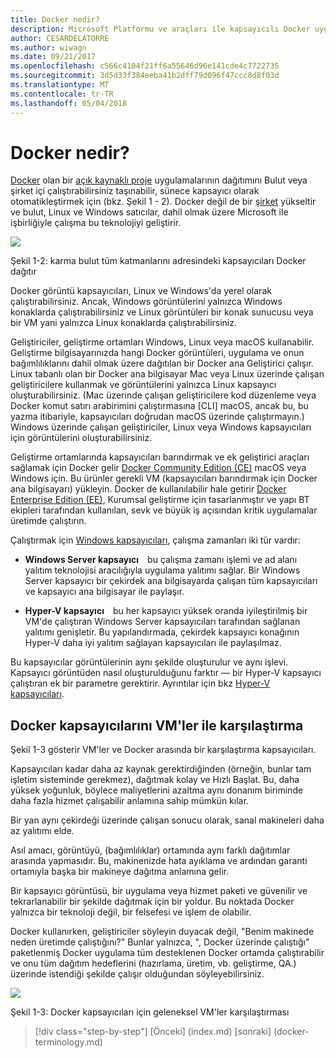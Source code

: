 ```yaml
---
title: Docker nedir?
description: Microsoft Platformu ve araçları ile kapsayıcılı Docker uygulama yaşam döngüsü
author: CESARDELATORRE
ms.author: wiwagn
ms.date: 09/21/2017
ms.openlocfilehash: c566c4104f21ff6a55646d96e141cde4c7722735
ms.sourcegitcommit: 3d5d33f384eeba41b2dff79d096f47ccc8d8f03d
ms.translationtype: MT
ms.contentlocale: tr-TR
ms.lasthandoff: 05/04/2018
---
```

# <a name="what-is-docker"></a>Docker nedir?

[Docker](https://www.docker.com/) olan bir [açık kaynaklı proje](https://github.com/docker/docker) uygulamalarının dağıtımını Bulut veya şirket içi çalıştırabilirsiniz taşınabilir, sünece kapsayıcı olarak otomatikleştirmek için (bkz. Şekil 1 - 2). Docker değil de bir [şirket](https://www.docker.com/) yükseltir ve bulut, Linux ve Windows satıcılar, dahil olmak üzere Microsoft ile işbirliğiyle çalışma bu teknolojiyi geliştirir.

![](./media/image2.png)

Şekil 1-2: karma bulut tüm katmanlarını adresindeki kapsayıcıları Docker dağıtır

Docker görüntü kapsayıcıları, Linux ve Windows'da yerel olarak çalıştırabilirsiniz. Ancak, Windows görüntülerini yalnızca Windows konaklarda çalıştırabilirsiniz ve Linux görüntüleri bir konak sunucusu veya bir VM yani yalnızca Linux konaklarda çalıştırabilirsiniz.

Geliştiriciler, geliştirme ortamları Windows, Linux veya macOS kullanabilir. Geliştirme bilgisayarınızda hangi Docker görüntüleri, uygulama ve onun bağımlılıklarını dahil olmak üzere dağıtılan bir Docker ana Geliştirici çalışır. Linux tabanlı olan bir Docker ana bilgisayar Mac veya Linux üzerinde çalışan geliştiricilere kullanmak ve görüntülerini yalnızca Linux kapsayıcı oluşturabilirsiniz. (Mac üzerinde çalışan geliştiricilere kod düzenleme veya Docker komut satırı arabirimini çalıştırmasına \[CLI\] macOS, ancak bu, bu yazma itibariyle, kapsayıcıları doğrudan macOS üzerinde çalıştırmayın.) Windows üzerinde çalışan geliştiriciler, Linux veya Windows kapsayıcıları için görüntülerini oluşturabilirsiniz.

Geliştirme ortamlarında kapsayıcıları barındırmak ve ek geliştirici araçları sağlamak için Docker gelir [Docker Community Edition (CE)](https://www.docker.com/community-edition) macOS veya Windows için. Bu ürünler gerekli VM (kapsayıcıları barındırmak için Docker ana bilgisayarı) yükleyin. Docker de kullanılabilir hale getirir [Docker Enterprise Edition (EE)](https://www.docker.com/enterprise-edition), Kurumsal geliştirme için tasarlanmıştır ve yapı BT ekipleri tarafından kullanılan, sevk ve büyük iş açısından kritik uygulamalar üretimde çalıştırın.

Çalıştırmak için [Windows kapsayıcıları](https://msdn.microsoft.com/virtualization/windowscontainers/about/about_overview), çalışma zamanları iki tür vardır:

-   **Windows Server kapsayıcı** bu çalışma zamanı işlemi ve ad alanı yalıtım teknolojisi aracılığıyla uygulama yalıtımı sağlar. Bir Windows Server kapsayıcı bir çekirdek ana bilgisayarda çalışan tüm kapsayıcıları ve kapsayıcı ana bilgisayar ile paylaşır.

-   **Hyper-V kapsayıcı** bu her kapsayıcı yüksek oranda iyileştirilmiş bir VM'de çalıştıran Windows Server kapsayıcıları tarafından sağlanan yalıtımı genişletir. Bu yapılandırmada, çekirdek kapsayıcı konağının Hyper-V daha iyi yalıtım sağlayan kapsayıcıları ile paylaşılmaz.

Bu kapsayıcılar görüntülerinin aynı şekilde oluşturulur ve aynı işlevi. Kapsayıcı görüntüden nasıl oluşturulduğunu farktır — bir Hyper-V kapsayıcı çalıştıran ek bir parametre gerektirir. Ayrıntılar için bkz [Hyper-V kapsayıcıları](https://msdn.microsoft.com/virtualization/windowscontainers/about/about_overview).

## <a name="comparing-docker-containers-with-vms"></a>Docker kapsayıcılarını VM'ler ile karşılaştırma

Şekil 1-3 gösterir VM'ler ve Docker arasında bir karşılaştırma kapsayıcıları.

Kapsayıcıları kadar daha az kaynak gerektirdiğinden (örneğin, bunlar tam işletim sisteminde gerekmez), dağıtmak kolay ve Hızlı Başlat. Bu, daha yüksek yoğunluk, böylece maliyetlerini azaltma aynı donanım biriminde daha fazla hizmet çalışabilir anlamına sahip mümkün kılar.

Bir yan aynı çekirdeği üzerinde çalışan sonucu olarak, sanal makineleri daha az yalıtımı elde.

Asıl amacı, görüntüyü, (bağımlılıklar) ortamında aynı farklı dağıtımlar arasında yapmasıdır. Bu, makinenizde hata ayıklama ve ardından garanti ortamıyla başka bir makineye dağıtma anlamına gelir.

Bir kapsayıcı görüntüsü, bir uygulama veya hizmet paketi ve güvenilir ve tekrarlanabilir bir şekilde dağıtmak için bir yoldur. Bu noktada Docker yalnızca bir teknoloji değil, bir felsefesi ve işlem de olabilir.

Docker kullanırken, geliştiriciler söyleyin duyacak değil, "Benim makinede neden üretimde çalıştığını?" Bunlar yalnızca, ", Docker üzerinde çalıştığı" paketlenmiş Docker uygulama tüm desteklenen Docker ortamda çalıştırabilir ve onu tüm dağıtım hedeflerini (hazırlama, üretim, vb. geliştirme, QA.) üzerinde istendiği şekilde çalışır olduğundan söyleyebilirsiniz.

![](./media/image3.png)

Şekil 1-3: Docker kapsayıcıları için geleneksel VM'ler karşılaştırması


>[!div class="step-by-step"]
[Önceki] (index.md) [sonraki] (docker-terminology.md)
